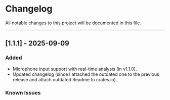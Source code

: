 # Changelog

All notable changes to this project will be documented in this file.

---
## [1.1.1] - 2025-09-09

### Added
- Microphone input support with real-time analysis (in v1.1.0).
- Updated changelog (since I attached the outdated one to the previous release and attach outdated Readme to crates.io).

### Known Issues
